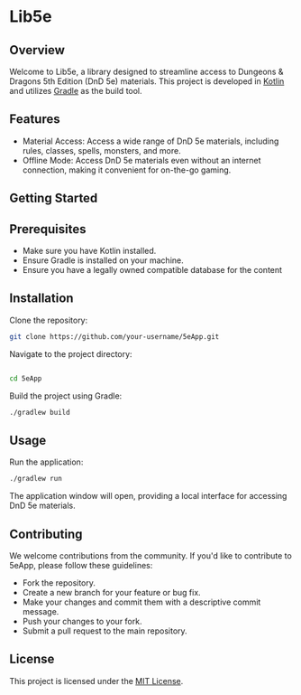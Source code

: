 # Lib5e
## Overview

Welcome to Lib5e, a library designed to streamline access to Dungeons & Dragons 5th Edition (DnD 5e) materials. This project is developed in [Kotlin](https://kotlinlang.org/) and utilizes [Gradle](https://gradle.org/) as the build tool.
## Features

- Material Access: Access a wide range of DnD 5e materials, including rules, classes, spells, monsters, and more.
- Offline Mode: Access DnD 5e materials even without an internet connection, making it convenient for on-the-go gaming.

## Getting Started
## Prerequisites

- Make sure you have Kotlin installed.
- Ensure Gradle is installed on your machine.
- Ensure you have a legally owned compatible database for the content

## Installation

Clone the repository:

```bash
git clone https://github.com/your-username/5eApp.git
``` 
Navigate to the project directory:
``` bash

cd 5eApp
``` 
Build the project using Gradle:

```bash
./gradlew build

```



## Usage

Run the application:

``` bash
./gradlew run
``` 
The application window will open, providing a local interface for accessing DnD 5e materials.
 
## Contributing

We welcome contributions from the community. If you'd like to contribute to 5eApp, please follow these guidelines:

- Fork the repository.
- Create a new branch for your feature or bug fix.
- Make your changes and commit them with a descriptive commit message.
- Push your changes to your fork.
- Submit a pull request to the main repository.

## License

This project is licensed under the [MIT License](https://mit-license.org/).
